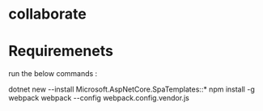 # collaborate

# Requiremenets

run the below commands :

dotnet new --install Microsoft.AspNetCore.SpaTemplates::*
npm install -g webpack
webpack --config webpack.config.vendor.js